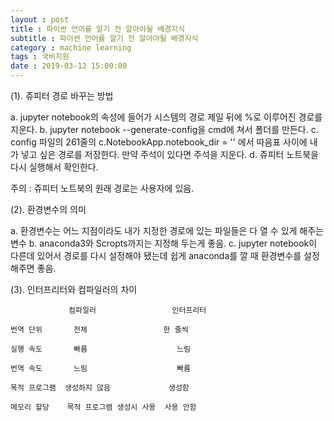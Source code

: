 ```yaml
---
layout : post
title : 파이썬 언어를 알기 전 알아야될 배경지식
subtitle : 파이썬 언어를 알기 전 알아야될 배경지식
category : machine learning
tags : 국비지원
date : 2019-03-12 15:00:00
---
```



(1). 쥬피터 경로 바꾸는 방법

a. jupyter notebook의 속성에 들어가 시스템의 경로 제일 뒤에 %로 이루어진 경로를 지운다.
b. jupyter notebook --generate-config을 cmd에 쳐서 폴더를 만든다.
c. config 파일의 261줄의 c.NotebookApp.notebook_dir = '' 에서 따음표 사이에 내가 넣고 싶은 경로를 저장한다.
   만약 주석이 있다면 주석을 지운다.
d. 쥬피터 노트북을 다시 실행해서 확인한다.

주의 : 쥬피터 노트북의 원래 경로는 사용자에 있음.

(2). 환경변수의 의미

a. 환경변수는 어느 지점이라도 내가 지정한 경로에 있는 파일들은 다 열 수 있게 해주는 변수
b. anaconda3와 Scropts까지는 지정해 두는게 좋음.
c. jupyter notebook이 다른데 있어서 경로를 다시 설정해야 됐는데 쉽게 anaconda를 깔 때 환경변수를 설정해주면 좋음.

(3). 인터프리터와 컴파일러의 차이

                 컴파일러                 인터프리터

    번역 단위       전체 	               한 줄씩

    실행 속도       빠름                    느림

    번역 속도       느림                    빠름

    목적 프로그램  생성하지 않음             생성함

    메모리 할당    목적 프로그램 생성시 사용  사용 안함
